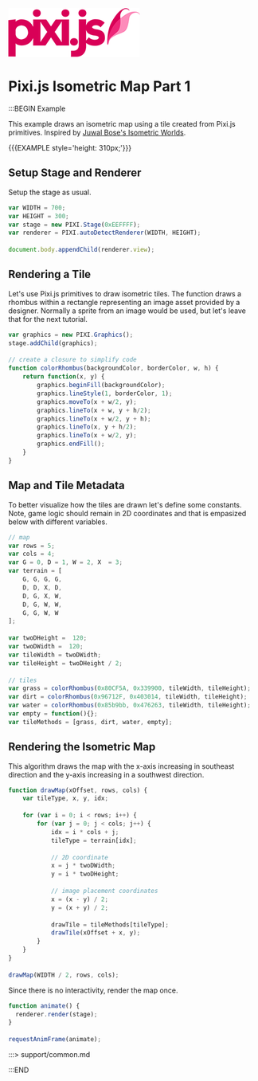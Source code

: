 <a href='index.html'>
  <img id="logo" src="img/pixi.png" />
</a>

# Pixi.js Isometric Map Part 1

:::BEGIN Example

This example draws an isometric map using a tile created from Pixi.js primitives. Inspired by [Juwal Bose's Isometric Worlds](http://gamedev.tutsplus.com/tutorials/implementation/creating-isometric-worlds-a-primer-for-game-developers/).

{{{EXAMPLE style='height: 310px;'}}}

## Setup Stage and Renderer

Setup the stage as usual.

```js
var WIDTH = 700;
var HEIGHT = 300;
var stage = new PIXI.Stage(0xEEFFFF);
var renderer = PIXI.autoDetectRenderer(WIDTH, HEIGHT);

document.body.appendChild(renderer.view);
```

## Rendering a Tile

Let's use Pixi.js primitives to draw isometric tiles. The function draws a rhombus
within a rectangle representing an image asset provided by a designer. Normally a sprite from an
image would be used, but let's leave that for the next tutorial.

```js
var graphics = new PIXI.Graphics();
stage.addChild(graphics);

// create a closure to simplify code
function colorRhombus(backgroundColor, borderColor, w, h) {
    return function(x, y) {
        graphics.beginFill(backgroundColor);
        graphics.lineStyle(1, borderColor, 1);
        graphics.moveTo(x + w/2, y);
        graphics.lineTo(x + w, y + h/2);
        graphics.lineTo(x + w/2, y + h);
        graphics.lineTo(x, y + h/2);
        graphics.lineTo(x + w/2, y);
        graphics.endFill();
    }
}
```

## Map and Tile Metadata

To better visualize how the tiles are drawn let's define some constants.
Note, game logic should remain in 2D coordinates and that is empasized below
with different variables.

```js
// map
var rows = 5;
var cols = 4;
var G = 0, D = 1, W = 2, X  = 3;
var terrain = [
    G, G, G, G,
    D, D, X, D,
    D, G, X, W,
    D, G, W, W,
    G, G, W, W
];

var twoDHeight =  120;
var twoDWidth =  120;
var tileWidth = twoDWidth;
var tileHeight = twoDHeight / 2;

// tiles
var grass = colorRhombus(0x80CF5A, 0x339900, tileWidth, tileHeight);
var dirt = colorRhombus(0x96712F, 0x403014, tileWidth, tileHeight);
var water = colorRhombus(0x85b9bb, 0x476263, tileWidth, tileHeight);
var empty = function(){};
var tileMethods = [grass, dirt, water, empty];
```

## Rendering the Isometric Map

This algorithm draws the map with the x-axis increasing
in southeast direction and the y-axis increasing in a southwest direction.

```js
function drawMap(xOffset, rows, cols) {
    var tileType, x, y, idx;

    for (var i = 0; i < rows; i++) {
        for (var j = 0; j < cols; j++) {
            idx = i * cols + j;
            tileType = terrain[idx];

            // 2D coordinate
            x = j * twoDWidth;
            y = i * twoDHeight;

            // image placement coordinates
            x = (x - y) / 2;
            y = (x + y) / 2;

            drawTile = tileMethods[tileType];
            drawTile(xOffset + x, y);
        }
    }
}

drawMap(WIDTH / 2, rows, cols);
```

Since there is no interactivity, render the map once.

```js
function animate() {
  renderer.render(stage);
}

requestAnimFrame(animate);
```

:::> support/common.md


:::END

